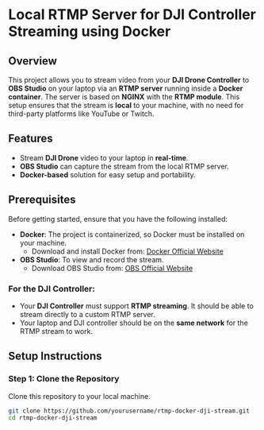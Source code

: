 # Local RTMP Server for DJI Controller Streaming using Docker

## Overview

This project allows you to stream video from your **DJI Drone Controller** to **OBS Studio** on your laptop via an **RTMP server** running inside a **Docker container**. The server is based on **NGINX** with the **RTMP module**. This setup ensures that the stream is **local** to your machine, with no need for third-party platforms like YouTube or Twitch.

## Features
- Stream **DJI Drone** video to your laptop in **real-time**.
- **OBS Studio** can capture the stream from the local RTMP server.
- **Docker-based** solution for easy setup and portability.

## Prerequisites

Before getting started, ensure that you have the following installed:

- **Docker**: The project is containerized, so Docker must be installed on your machine.
  - Download and install Docker from: [Docker Official Website](https://www.docker.com/products/docker-desktop)
- **OBS Studio**: To view and record the stream.
  - Download OBS Studio from: [OBS Official Website](https://obsproject.com/download)

### For the DJI Controller:
- Your **DJI Controller** must support **RTMP streaming**. It should be able to stream directly to a custom RTMP server.
- Your laptop and DJI controller should be on the **same network** for the RTMP stream to work.

## Setup Instructions

### Step 1: Clone the Repository

Clone this repository to your local machine.

```bash
git clone https://github.com/yourusername/rtmp-docker-dji-stream.git
cd rtmp-docker-dji-stream
